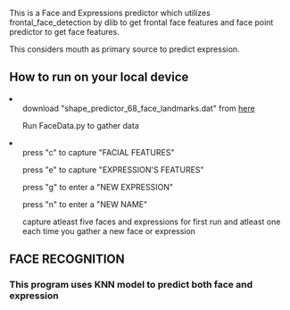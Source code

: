 This is a Face and Expressions predictor which utilizes frontal_face_detection by dlib to get
frontal face features and face point predictor to get face features.

This considers mouth as primary source to predict expression.

<p>
<h2>How to run on your local device</h2>
  <li>
    <ol>download "shape_predictor_68_face_landmarks.dat" from <a href="https://github.com/tzutalin/dlib-android/blob/master/data/shape_predictor_68_face_landmarks.dat">here</a></ol>
    <ol>Run FaceData.py to gather data</ol>
      <li>
        <ul>press "c" to capture "FACIAL FEATURES"</ul>
        <ul>press "e" to capture "EXPRESSION'S FEATURES"</ul>
        <ul>press "g" to enter a "NEW EXPRESSION"</ul>
        <ul>press "n" to enter a "NEW NAME"</ul>
      </li>
    <ol>capture atleast five faces and expressions for first run and atleast one each time you gather a new face or expression</ol>
  </li>
</p>

<h2>FACE RECOGNITION</h2>
<h3>This program uses KNN model to predict both face and expression</h3>
